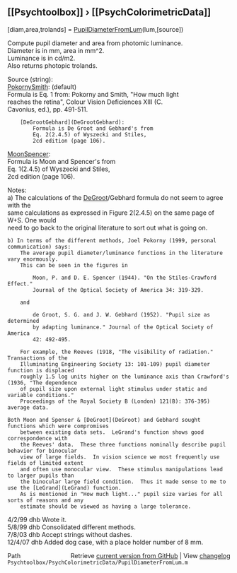 ## [[Psychtoolbox]] &#8250; [[PsychColorimetricData]]

 [diam,area,trolands] = [PupilDiameterFromLum](PupilDiameterFromLum)(lum,[source])  
  
 Compute pupil diameter and area from photomic luminance.  
 Diameter is in mm, area in mm^2.  
 Luminance is in cd/m2.  
 Also returns photopic trolands.  
  
 Source (string):  
   [PokornySmith](PokornySmith): (default)  
            Formula is Eq. 1 from: Pokorny and Smith, "How much light  
            reaches the retina", Colour Vision Deficiences XIII (C.  
            Cavonius, ed.), pp. 491-511.  
  
        [DeGrootGebhard](DeGrootGebhard):  
            Formula is De Groot and Gebhard's from  
            Eq. 2(2.4.5) of Wyszecki and Stiles,  
            2cd edition (page 106).  
  
   [MoonSpencer](MoonSpencer):  
        Formula is Moon and Spencer's from  
        Eq. 1(2.4.5) of Wyszecki and Stiles,  
        2cd edition (page 106).  
  
 Notes:  
    a) The calculations of the [DeGroot](DeGroot)/Gebhard formula do not seem to agree with the  
        same calculations as expressed in Figure 2(2.4.5) on the same page of W+S.  One would  
        need to go back to the original literature to sort out what is going on.  
  
    b) In terms of the different methods, Joel Pokorny (1999, personal communication) says:  
        The average pupil diameter/luminance functions in the literature vary enormously.  
        This can be seen in the figures in   
  
            Moon, P. and D. E. Spencer (1944). "On the Stiles-Crawford Effect."   
            Journal of the Optical Society of America 34: 319-329.  
  
        and  
  
            de Groot, S. G. and J. W. Gebhard (1952). "Pupil size as determined   
            by adapting luminance." Journal of the Optical Society of America     
            42: 492-495.  
  
        For example, the Reeves (1918, "The visibility of radiation." Transactions of the  
        Illuminating Engineering Society 13: 101-109) pupil diameter function is displaced  
        roughly 1.5 log units higher on the luminance axis than Crawford's (1936, "The dependence  
        of pupil size upon external light stimulus under static and variable conditions."  
        Proceedings of the Royal Society B (London) 121(B): 376-395) average data.    
  
    Both Moon and Spenser & [DeGroot](DeGroot) and Gebhard sought functions which were compromises  
        between existing data sets.  LeGrand's function shows good correspondence with  
        the Reeves' data.  These three functions nominally describe pupil behavior for binocular  
        view of large fields.  In vision science we most frequently use fields of limited extent  
        and often use monocular view.  These stimulus manipulations lead to larger pupils than  
        the binocular large field condition.  Thus it made sense to me to use the [LeGrand](LeGrand) function.  
        As is mentioned in "How much light..." pupil size varies for all sorts of reasons and any  
        estimate should be viewed as having a large tolerance.  
  
 4/2/99  dhb  Wrote it.  
 5/8/99  dhb  Consolidated different methods.  
 7/8/03  dhb  Accept strings without dashes.  
 12/4/07 dhb  Added dog case, with a place holder number of 8 mm.  




<div class="code_header" style="text-align:right;">
  <span style="float:left;">Path&nbsp;&nbsp;</span> <span class="counter">Retrieve <a href=
  "https://raw.github.com/Psychtoolbox-3/Psychtoolbox-3/beta/Psychtoolbox/PsychColorimetricData/PupilDiameterFromLum.m">current version from GitHub</a> | View <a href=
  "https://github.com/Psychtoolbox-3/Psychtoolbox-3/commits/beta/Psychtoolbox/PsychColorimetricData/PupilDiameterFromLum.m">changelog</a></span>
</div>
<div class="code">
  <code>Psychtoolbox/PsychColorimetricData/PupilDiameterFromLum.m</code>
</div>

